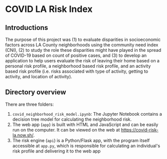 # COVID LA Risk Index

## Introductions
The purpose of this project was (1) to evaluate disparities in socioeconomic factors across LA County neighborhoods using the community need index (CNI), (2) to study the role these disparities might have played in the spread of COVID-19 based on count of positive cases, and (3) to develop an application to help users evaluate the risk of leaving their home based on a personal risk profile, a neighborhood based risk profile, and an activity based risk profile (i.e. risks associated with type of activity, getting to activity, and location of activity).

## Directory overview
There are three folders:
1. `covid_neighborhood_risk_model.ipynb`: The Jupyter Notebook contains a decision tree model for calculating the neighborhood risk.
2. The web app (`app`) is built with HTML and JavaScript and can be easily run on the computer. It can be viewed on the web at https://covid-risk-la.now.sh/. 
3. The risk engine (`api`) is a Python/Flask app, with the program itself accessible at `app.py`, which is responsible for calculating an individual's risk profile and delivering it to the web app
